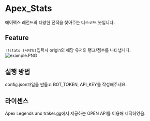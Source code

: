 # Apex_Stats
에이펙스 레전드의 다양한 전적을 찾아주는 디스코드 봇입니다.
## Feature
```!!stats (닉네임)```입력시 origin의 해당 유저의 랭크/점수를 나타냅니다.
![example.PNG](assets/example.PNG)
## 실행 방법
config.json파일을 만들고 BOT_TOKEN, API_KEY를 작성해주세요.
## 라이센스
Apex Legends and traker.gg에서 제공하는 OPEN API를 이용해 제작하였음.